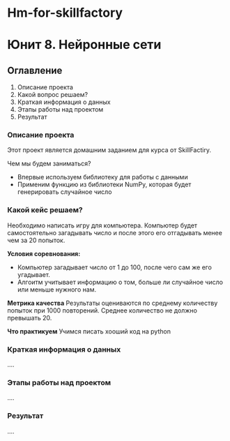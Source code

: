 # Hm-for-skillfactory
# Юнит 8. Нейронные сети

## Оглавление

1. Описание проекта
2. Какой вопрос решаем?
3. Краткая информация о данных
4. Этапы работы над проектом
5. Результат

### Описание проекта
 
Этот проект является домашним заданием для курса от SkillFactiry.

Чем мы будем заниматься?
* Впервые используем библиотеку для работы с данными
* Применим функцию из библиотеки NumPy, которая будет генерировать случайное число 

### Какой кейс решаем?
Необходимо написать игру для компьютера. Компьютер будет самостоятельно загадывать число и после этого его отгадывать менее чем за 20 попыток.

**Условия соревнования:**
- Компьютер загадывает число от 1 до 100, после чего сам же его угадывает.
- Алгоитм учитывает информацию о том, больше ли случайное число или меньше нужного нам.

**Метрика качества**
Результаты оцениваются по среднему количеству попыток при 1000 повторений. Среднее количество не должно превышать 20.

**Что практикуем**
Учимся писать хооший код на python


### Краткая информация о данных
....

### Этапы работы над проектом
....

### Результат
....